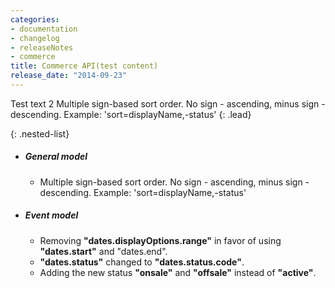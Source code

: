```yaml
---
categories:
- documentation
- changelog
- releaseNotes
- commerce
title: Commerce API(test content)
release_date: "2014-09-23"
---
```

Test text 2 Multiple sign-based sort order. No sign - ascending, minus sign - descending. Example: 'sort=displayName,-status'
{: .lead}

{: .nested-list}
+ ##### General model
  * Multiple sign-based sort order. No sign - ascending, minus sign - descending. Example: 'sort=displayName,-status'
+ ##### Event model
  * Removing **"dates.displayOptions.range"** in favor of using **"dates.start"** and "dates.end".
  * **"dates.status"** changed to **"dates.status.code"**.
  * Adding the new status **"onsale"** and **"offsale"** instead of **"active"**.
